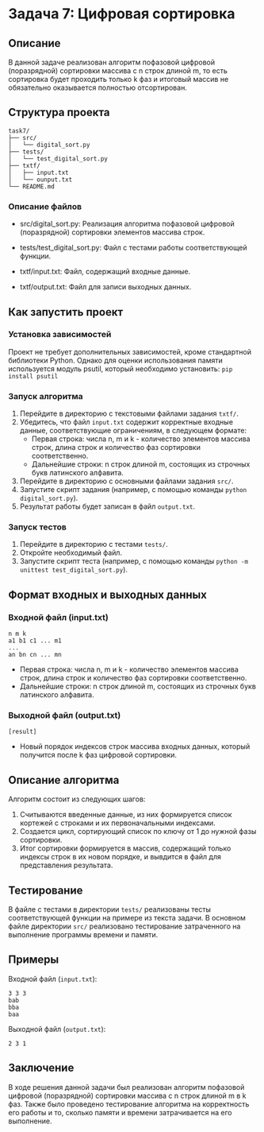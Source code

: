 # Задача 7: Цифровая сортировка

## Описание

В данной задаче реализован алгоритм пофазовой цифровой (поразрядной) сортировки массива с n строк длиной m, то есть сортировка будет проходить только k фаз и итоговый массив не обязательно оказывается полностью отсортирован.

## Структура проекта
```
task7/
├── src/
│   └── digital_sort.py
├── tests/
│   └── test_digital_sort.py
├── txtf/
│   ├── input.txt
│   └── ounput.txt
└── README.md
```

### Описание файлов
- src/digital_sort.py: Реализация алгоритма пофазовой цифровой (поразрядной) сортировки элементов массива строк.

- tests/test_digital_sort.py: Файл с тестами работы соответствующей функции.

- txtf/input.txt: Файл, содержащий входные данные.
  
- txtf/output.txt: Файл для записи выходных данных.

## Как запустить проект

### Установка зависимостей

Проект не требует дополнительных зависимостей, кроме стандартной библиотеки Python. Однако для оценки использования памяти используется модуль psutil, который необходимо установить:
`pip install psutil`

### Запуск алгоритма 

1. Перейдите в директорию с текстовыми файлами задания `txtf/`.
2. Убедитесь, что файл `input.txt` содержит корректные входные данные, соответствующие ограничениям, в следующем формате:
   - Первая строка: числа n, m и k - количество элементов массива строк, длина строк и количество фаз сортировки соответственно.
   - Дальнейшие строки: n строк длиной m, состоящих из строчных букв латинского алфавита.
3. Перейдите в директорию с основными файлами задания `src/`.
4. Запустите скрипт задания (например, с помощью команды `python digital_sort.py`).
5. Результат работы будет записан в файл `output.txt`.

### Запуск тестов

1. Перейдите в директорию с тестами `tests/`.
2. Откройте необходимый файл. 
3. Запустите скрипт теста (например, с помощью команды `python -m unittest test_digital_sort.py`).

## Формат входных и выходных данных

### Входной файл (input.txt)
```
n m k
a1 b1 c1 ... m1
...
an bn cn ... mn
```
- Первая строка: числа n, m и k - количество элементов массива строк, длина строк и количество фаз сортировки соответственно.
- Дальнейшие строки: n строк длиной m, состоящих из строчных букв латинского алфавита.

### Выходной файл (output.txt)

```
[result]
```
- Новый порядок индексов строк массива входных данных, который получится после k фаз цифровой сортировки.

## Описание алгоритма

Алгоритм состоит из следующих шагов:
1. Считываются введенные данные, из них формируется список кортежей с строками и их первоначальными индексами.
2. Создается цикл, сортирующий список по ключу от 1 до нужной фазы сортировки.
3. Итог сортировки формируется в массив, содержащий только индексы строк в их новом порядке, и вывдится в файл для представления результата.

## Тестирование

В файле с тестами в директории `tests/` реализованы тесты соответствующей функции на примере из текста задачи.
В основном файле директории `src/` реализовано тестирование затраченного на выполнение программы времени и памяти.

## Примеры

Входной файл (`input.txt`):
```
3 3 3
bab
bba
baa
```
Выходной файл (`output.txt`):

```
2 3 1
```

## Заключение

В ходе решения данной задачи был реализован алгоритм пофазовой цифровой (поразрядной) сортировки массива с n строк длиной m в k фаз. Также было проведено тестирование алгоритма на корректность его работы и то, сколько памяти и времени затрачивается на его выполнение.
